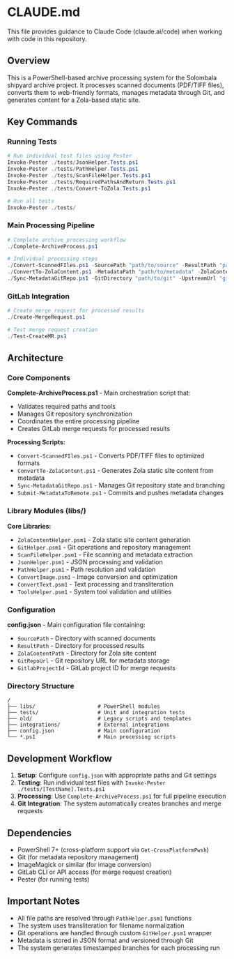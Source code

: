 # CLAUDE.md

This file provides guidance to Claude Code (claude.ai/code) when working with code in this repository.

## Overview

This is a PowerShell-based archive processing system for the Solombala shipyard archive project. It processes scanned documents (PDF/TIFF files), converts them to web-friendly formats, manages metadata through Git, and generates content for a Zola-based static site.

## Key Commands

### Running Tests
```powershell
# Run individual test files using Pester
Invoke-Pester ./tests/JsonHelper.Tests.ps1
Invoke-Pester ./tests/PathHelper.Tests.ps1
Invoke-Pester ./tests/ScanFileHelper.Tests.ps1
Invoke-Pester ./tests/RequiredPathsAndReturn.Tests.ps1
Invoke-Pester ./tests/Convert-ToZola.Tests.ps1

# Run all tests
Invoke-Pester ./tests/
```

### Main Processing Pipeline
```powershell
# Complete archive processing workflow
./Complete-ArchiveProcess.ps1

# Individual processing steps
./Convert-ScannedFIles.ps1 -SourcePath "path/to/source" -ResultPath "path/to/results"
./ConvertTo-ZolaContent.ps1 -MetadataPath "path/to/metadata" -ZolaContentPath "path/to/content"
./Sync-MetadataGitRepo.ps1 -GitDirectory "path/to/git" -UpstreamUrl "git@gitlab.com:solombala-archive/metadata.git" -BranchName "branch-name"
```

### GitLab Integration
```powershell
# Create merge request for processed results
./Create-MergeRequest.ps1

# Test merge request creation
./Test-CreateMR.ps1
```

## Architecture

### Core Components

**Complete-ArchiveProcess.ps1** - Main orchestration script that:
- Validates required paths and tools
- Manages Git repository synchronization
- Coordinates the entire processing pipeline
- Creates GitLab merge requests for processed results

**Processing Scripts:**
- `Convert-ScannedFIles.ps1` - Converts PDF/TIFF files to optimized formats
- `ConvertTo-ZolaContent.ps1` - Generates Zola static site content from metadata
- `Sync-MetadataGitRepo.ps1` - Manages Git repository state and branching
- `Submit-MetadataToRemote.ps1` - Commits and pushes metadata changes

### Library Modules (libs/)

**Core Libraries:**
- `ZolaContentHelper.psm1` - Zola static site content generation
- `GitHelper.psm1` - Git operations and repository management
- `ScanFileHelper.psm1` - File scanning and metadata extraction
- `JsonHelper.psm1` - JSON processing and validation
- `PathHelper.psm1` - Path resolution and validation
- `ConvertImage.psm1` - Image conversion and optimization
- `ConvertText.psm1` - Text processing and transliteration
- `ToolsHelper.psm1` - System tool validation and utilities

### Configuration

**config.json** - Main configuration file containing:
- `SourcePath` - Directory with scanned documents
- `ResultPath` - Directory for processed results
- `ZolaContentPath` - Directory for Zola site content
- `GitRepoUrl` - Git repository URL for metadata storage
- `GitlabProjectId` - GitLab project ID for merge requests

### Directory Structure

```
/
├── libs/                    # PowerShell modules
├── tests/                   # Unit and integration tests
├── old/                     # Legacy scripts and templates
├── integrations/            # External integrations
├── config.json              # Main configuration
└── *.ps1                    # Main processing scripts
```

## Development Workflow

1. **Setup**: Configure `config.json` with appropriate paths and Git settings
2. **Testing**: Run individual test files with `Invoke-Pester ./tests/[TestName].Tests.ps1`
3. **Processing**: Use `Complete-ArchiveProcess.ps1` for full pipeline execution
4. **Git Integration**: The system automatically creates branches and merge requests

## Dependencies

- PowerShell 7+ (cross-platform support via `Get-CrossPlatformPwsh`)
- Git (for metadata repository management)
- ImageMagick or similar (for image conversion)
- GitLab CLI or API access (for merge request creation)
- Pester (for running tests)

## Important Notes

- All file paths are resolved through `PathHelper.psm1` functions
- The system uses transliteration for filename normalization
- Git operations are handled through custom `GitHelper.psm1` wrapper
- Metadata is stored in JSON format and versioned through Git
- The system generates timestamped branches for each processing run